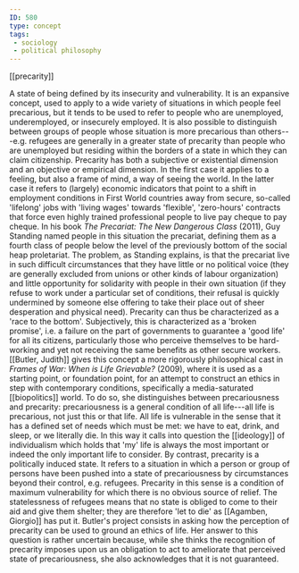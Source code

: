 ```yaml
---
ID: 580
type: concept
tags: 
 - sociology
 - political philosophy
---
```


[[precarity]]

 A state of being
defined by its insecurity and vulnerability. It is an expansive concept,
used to apply to a wide variety of situations in which people feel
precarious, but it tends to be used to refer to people who are
unemployed, underemployed, or insecurely employed. It is also possible
to distinguish between groups of people whose situation is more
precarious than others---e.g. refugees are generally in a greater state
of precarity than people who are unemployed but residing within the
borders of a state in which they can claim citizenship. Precarity has
both a subjective or existential dimension and an objective or empirical
dimension. In the first case it applies to a feeling, but also a frame
of mind, a way of seeing the world. In the latter case it refers to
(largely) economic indicators that point to a shift in employment
conditions in First World countries away from secure, so-called
'lifelong' jobs with 'living wages' towards 'flexible', 'zero-hours'
contracts that force even highly trained professional people to live pay
cheque to pay cheque. In his book *The Precariat: The New Dangerous
Class* (2011), Guy Standing named people in this situation the
precariat, defining them as a fourth class of people below the level of
the previously bottom of the social heap proletariat. The problem, as
Standing explains, is that the precariat live in such difficult
circumstances that they have little or no political voice (they are
generally excluded from unions or other kinds of labour organization)
and little opportunity for solidarity with people in their own situation
(if they refuse to work under a particular set of conditions, their
refusal is quickly undermined by someone else offering to take their
place out of sheer desperation and physical need). Precarity can thus be
characterized as a 'race to the bottom'. Subjectively, this is
characterized as a 'broken promise', i.e. a failure on the part of
governments to guarantee a 'good life' for all its citizens,
particularly those who perceive themselves to be hard-working and yet
not receiving the same benefits as other secure workers.
[[Butler, Judith]] gives this
concept a more rigorously philosophical cast in *Frames of War: When is
Life Grievable?* (2009), where it is used as a starting point, or
foundation point, for an attempt to construct an ethics in step with
contemporary conditions, specifically a media-saturated
[[biopolitics]] world. To do
so, she distinguishes between precariousness and precarity:
precariousness is a general condition of all life---all life is
precarious, not just this or that life. All life is vulnerable in the
sense that it has a defined set of needs which must be met: we have to
eat, drink, and sleep, or we literally die. In this way it calls into
question the [[ideology]] of
individualism which holds that 'my' life is always the most important or
indeed the only important life to consider. By contrast, precarity is a
politically induced state. It refers to a situation in which a person or
group of persons have been pushed into a state of precariousness by
circumstances beyond their control, e.g. refugees. Precarity in this
sense is a condition of maximum vulnerability for which there is no
obvious source of relief. The statelessness of refugees means that no
state is obliged to come to their aid and give them shelter; they are
therefore 'let to die' as [[Agamben, Giorgio]] has put it.
Butler's project consists in asking how the perception of precarity can
be used to ground an ethics of life. Her answer to this question is
rather uncertain because, while she thinks the recognition of precarity
imposes upon us an obligation to act to ameliorate that perceived state
of precariousness, she also acknowledges that it is not guaranteed.
